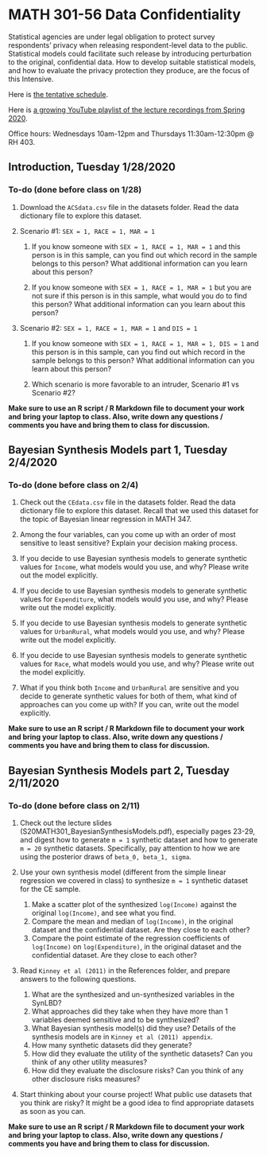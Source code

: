 # MATH 301-56 Data Confidentiality

Statistical agencies are under legal obligation to protect survey respondents’ privacy when releasing respondent-level data to the public. Statistical models could facilitate such release by introducing perturbation to the original, confidential data. How to develop suitable statistical models, and how to evaluate the privacy protection they produce, are the focus of this Intensive.

Here is [the tentative schedule](https://docs.google.com/spreadsheets/d/119NV9ZkKvPD0r-5N3AlDxbNZUpVK1Lr7j2WX7xL1FHU/edit?usp=sharing).

Here is [a growing YouTube playlist of the lecture recordings from Spring 2020](https://www.youtube.com/playlist?list=PL_lWxa4iVNt0XPY0E0MDuGhKvbq_767mr).

Office hours: Wednesdays 10am-12pm and Thursdays 11:30am-12:30pm @ RH 403.

## Introduction, Tuesday 1/28/2020

### To-do (done before class on 1/28)

1. Download the ```ACSdata.csv``` file in the datasets folder. Read the data dictionary file to explore this dataset.

2. Scenario \#1: ```SEX = 1, RACE = 1, MAR = 1```

    1. If you know someone with ```SEX = 1, RACE = 1, MAR = 1``` and this person is in this sample, can you find out which record in the sample belongs to this person? What additional information can you learn about this person?
    
    2. If you know someone with ```SEX = 1, RACE = 1, MAR = 1``` but you are not sure if this person is in this sample, what would you do to find this person? What additional information can you learn about this person?
    
3. Scenario \#2: ```SEX = 1, RACE = 1, MAR = 1``` and ```DIS = 1```

    1. If you know someone with ```SEX = 1, RACE = 1, MAR = 1, DIS = 1``` and this person is in this sample, can you find out which record in the sample belongs to this person? What additional information can you learn about this person?
    
    2. Which scenario is more favorable to an intruder, Scenario \#1 vs Scenario \#2?
    
**Make sure to use an R script / R Markdown file to document your work and bring your laptop to class. Also, write down any questions / comments you have and bring them to class for discussion.**


## Bayesian Synthesis Models part 1, Tuesday 2/4/2020

### To-do (done before class on 2/4)

1. Check out the ```CEdata.csv``` file in the datasets folder. Read the data dictionary file to explore this dataset. Recall that we used this dataset for the topic of Bayesian linear regression in MATH 347.

2. Among the four variables, can you come up with an order of most sensitive to least sensitive? Explain your decision making process.

3. If you decide to use Bayesian synthesis models to generate synthetic values for ```Income```, what models would you use, and why? Please write out the model explicitly.

4. If you decide to use Bayesian synthesis models to generate synthetic values for ```Expenditure```, what models would you use, and why? Please write out the model explicitly.

5. If you decide to use Bayesian synthesis models to generate synthetic values for ```UrbanRural```, what models would you use, and why? Please write out the model explicitly.

6. If you decide to use Bayesian synthesis models to generate synthetic values for ```Race```, what models would you use, and why? Please write out the model explicitly.

7. What if you think both ```Income``` and ```UrbanRural``` are sensitive and you decide to generate synthetic values for both of them, what kind of approaches can you come up with? If you can, write out the model explicitly.

**Make sure to use an R script / R Markdown file to document your work and bring your laptop to class. Also, write down any questions / comments you have and bring them to class for discussion.**


## Bayesian Synthesis Models part 2, Tuesday 2/11/2020

### To-do (done before class on 2/11)

1. Check out the lecture slides (S20MATH301_BayesianSynthesisModels.pdf), especially pages 23-29, and digest how to generate ```m = 1``` synthetic dataset and how to generate ```m = 20``` synthetic datasets. Specifically, pay attention to how we are using the posterior draws of ```beta_0, beta_1, sigma```.

2. Use your own synthesis model (different from the simple linear regression we covered in class) to synthesize ```m = 1``` synthetic dataset for the CE sample. 
    1. Make a scatter plot of the synthesized ```log(Income)``` against the original ```log(Income)```, and see what you find.
    2. Compare the mean and median of ```log(Income)```, in the original dataset and the confidential dataset. Are they close to each other?
    3. Compare the point estimate of the regression coefficients of ```log(Income)``` on ```log(Expenditure)```, in the original dataset and the confidential dataset. Are they close to each other? 
    
3. Read ```Kinney et al (2011)``` in the References folder, and prepare answers to the following questions.
    1. What are the synthesized and un-synthesized variables in the SynLBD?
    2. What approaches did they take when they have more than 1 variables deemed sensitive and to be synthesized?
    3. What Bayesian synthesis model(s) did they use? Details of the synthesis models are in ```Kinney et al (2011) appendix```.
    4. How many synthetic datasets did they generate?
    5. How did they evaluate the utility of the synthetic datasets? Can you think of any other utility measures?
    6. How did they evaluate the disclosure risks? Can you think of any other disclosure risks measures?
    
4. Start thinking about your course project! What public use datasets that you think are risky? It might be a good idea to find appropriate datasets as soon as you can.

**Make sure to use an R script / R Markdown file to document your work and bring your laptop to class. Also, write down any questions / comments you have and bring them to class for discussion.**
